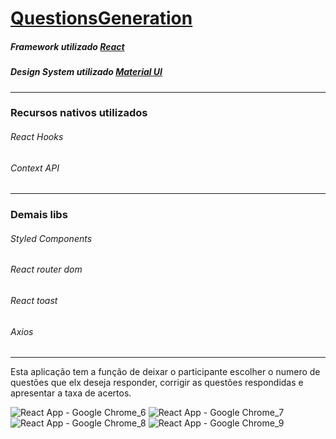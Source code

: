 # <a href="https://cluttered-range.surge.sh/">QuestionsGeneration</a>

<h5>Framework utilizado <a href="https://pt-br.reactjs.org/">React</a></h5>

<h5>Design System utilizado <a href="https://mui.com/pt/">Material UI</a></h5>
<hr/>
<h3>Recursos nativos utilizados</h3>
<h6>React Hooks</h6>
<h6>Context API</h6>
<hr/>
<h3>Demais libs</h3>
<h6>Styled Components</h6>
<h6>React router dom</h6>
<h6>React toast</h6>
<h6>Axios</h6>
<hr/>

<p>Esta aplicação tem a função de deixar o participante escolher o numero de questões que elx deseja responder, corrigir as questões respondidas e apresentar a taxa de acertos.</p>

![React App - Google Chrome_6](https://user-images.githubusercontent.com/81257067/146931322-c06850a3-d6d1-4d07-9333-47b486106802.jpg)
![React App - Google Chrome_7](https://user-images.githubusercontent.com/81257067/146931382-5195f5f4-76a6-441b-9a10-cebf8121b355.jpg)
![React App - Google Chrome_8](https://user-images.githubusercontent.com/81257067/146931471-370e5f9c-889b-428f-b590-765de93ec37c.jpg)
![React App - Google Chrome_9](https://user-images.githubusercontent.com/81257067/146931500-2f21b7c6-796a-46ae-b22a-8257fbd685d8.jpg)
